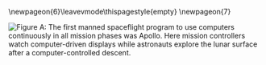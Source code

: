 \newpageon{6}\leavevmode\thispagestyle{empty}
\newpageon{7}

![**Figure A**: The first manned spaceflight program to use computers continuously in all mission phases was Apollo. Here mission controllers watch computer-driven displays while astronauts explore the lunar surface after a computer-controlled descent.](images/p0.jpg)

